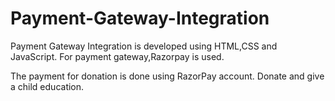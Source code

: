 # Payment-Gateway-Integration
Payment Gateway Integration is developed using HTML,CSS and JavaScript. For payment gateway,Razorpay is used.

The payment for donation is done using RazorPay account. 
Donate and give a child education.

